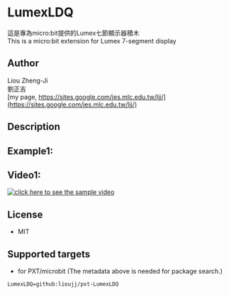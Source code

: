 # LumexLDQ

這是專為micro:bit提供的Lumex七節顯示器積木\
This is a micro:bit extension for Lumex 7-segment display

## Author
Liou Zheng-Ji\
劉正吉\
[my page, https://sites.google.com/jes.mlc.edu.tw/ljj/](https://sites.google.com/jes.mlc.edu.tw/ljj/)

## Description


## Example1:


## Video1: 
[![click here to see the sample video](https://img.youtube.com/vi/9lJeDf8KU6M/0.jpg)](https://www.youtube.com/watch?v=9lJeDf8KU6M)



## License

* MIT

## Supported targets

* for PXT/microbit
(The metadata above is needed for package search.)

```package
LumexLDQ=github:lioujj/pxt-LumexLDQ
```